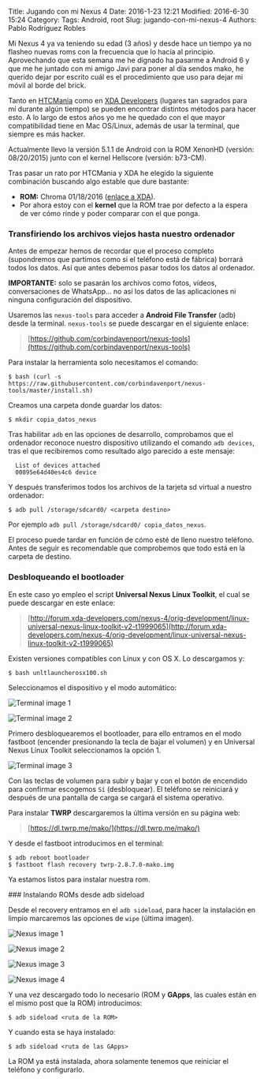 Title: Jugando con mi Nexus 4
Date: 2016-1-23 12:21
Modified: 2016-6-30 15:24
Category:
Tags: Android, root
Slug: jugando-con-mi-nexus-4
Authors: Pablo Rodríguez Robles


Mi Nexus 4 ya va teniendo su edad (3 años) y desde hace un tiempo ya no flasheo nuevas roms con la frecuencia que lo hacía al principio. Aprovechando que esta semana me he dignado ha pasarme a Android 6 y que me he juntado con mi amigo Javi para poner al día sendos mako, he querido dejar por escrito cuál es el procedimiento que uso para dejar mi móvil al borde del brick.

Tanto en [HTCMania](http://htcmania.com) como en [XDA Developers](http://xda-developers.com) (lugares tan sagrados para mí durante algún tiempo) se pueden encontrar distintos métodos para hacer esto. A lo largo de estos años yo me he quedado con el que mayor compatibilidad tiene en Mac OS/Linux, además de usar la terminal, que siempre es más hacker.

Actualmente llevo la versión 5.1.1 de Android con la ROM XenonHD (versión: 08/20/2015) junto con el kernel Hellscore (versión: b73-CM).

Tras pasar un rato por HTCMania y XDA he elegido la siguiente combinación buscando algo estable que dure bastante:

* **ROM:** Chroma 01/18/2016 ([enlace a XDA](http://forum.xda-developers.com/nexus-4/development/rom-chroma-03-31-2015-layers-t3069936)).
* Por ahora estoy con el **kernel** que la ROM trae por defecto a la espera de ver cómo rinde y poder comparar con el que ponga.

### Transfiriendo los archivos viejos hasta nuestro ordenador

Antes de empezar hemos de recordar que el proceso completo (supondremos que partimos como si el teléfono está de fábrica) borrará todos los datos. Así que antes debemos pasar todos los datos al ordenador.

**IMPORTANTE:** solo se pasarán los archivos como fotos, vídeos, conversaciones de WhatsApp… no así los datos de las aplicaciones ni ninguna configuración del dispositivo.

Usaremos las `nexus-tools` para acceder a **Android File Transfer** (adb) desde la terminal. `nexus-tools` se puede descargar en el siguiente enlace:

> [https://github.com/corbindavenport/nexus-tools](https://github.com/corbindavenport/nexus-tools)

Para instalar la herramienta solo necesitamos el comando:

``` console
$ bash (curl -s https://raw.githubusercontent.com/corbindavenport/nexus-tools/master/install.sh)
```

Creamos una carpeta donde guardar los datos:

``` console
$ mkdir copia_datos_nexus
```

Tras habilitar `adb` en las opciones de desarrollo, comprobamos que el ordenador reconoce nuestro dispositivo utilizando el comando `adb devices`, tras el que recibiremos como resultado algo parecido a este mensaje:

``` console
  List of devices attached
  00895e64d40es4c6 device
```

Y después transferimos todos los archivos de la tarjeta sd virtual a nuestro ordenador:

``` console
$ adb pull /storage/sdcard0/ <carpeta destino>
```

Por ejemplo `adb pull /storage/sdcard0/ copia_datos_nexus`.

El proceso puede tardar en función de cómo esté de lleno nuestro teléfono. Antes de seguir es recomendable que comprobemos que todo está en la carpeta de destino.

### Desbloqueando el bootloader

En este caso yo empleo el script **Universal Nexus Linux Toolkit**, el cual se puede descargar en este enlace:

> [http://forum.xda-developers.com/nexus-4/orig-development/linux-universal-nexus-linux-toolkit-v2-t1999065](http://forum.xda-developers.com/nexus-4/orig-development/linux-universal-nexus-linux-toolkit-v2-t1999065)

Existen versiones compatibles con Linux y con OS X. Lo descargamos y:

``` console
$ bash unltlauncherosx100.sh
```

Seleccionamos el dispositivo y el modo automático:

![Terminal image 1]({attach}images/nexus_4/terminal-1.jpg)

![Terminal image 2]({attach}images/nexus_4/terminal-2.jpg)

Primero desbloquearemos el bootloader, para ello entramos en el modo fastboot (encender presionando la tecla de bajar el volumen) y en Universal Nexus Linux Toolkit seleccionamos la opción 1.

![Terminal image 3]({attach}images/nexus_4/terminal-3.jpg)

Con las teclas de volumen para subir y bajar y con el botón de encendido para confirmar escogemos `Sí` (desbloquear). El teléfono se reiniciará y después de una pantalla de carga se cargará el sistema operativo.

Para instalar **TWRP** descargaremos la última versión en su página web:

> [https://dl.twrp.me/mako/](https://dl.twrp.me/mako/)

Y desde el fastboot introducimos en el terminal:

``` console
$ adb reboot bootloader
$ fastboot flash recovery twrp-2.8.7.0-mako.img
```

Ya estamos listos para instalar nuestra rom.

### Instalando ROMs desde adb sideload

Desde el recovery entramos en el `adb sideload`, para hacer la instalación en limpio marcaremos las opciones de `wipe` (última imagen).

![Nexus image 1]({attach}images/nexus_4/recovery-1.jpg)

![Nexus image 2]({attach}images/nexus_4/recovery-2.jpg)

![Nexus image 3]({attach}images/nexus_4/recovery-3.jpg)

![Nexus image 4]({attach}images/nexus_4/recovery-4.jpg)

Y una vez descargado todo lo necesario (ROM y **GApps**, las cuales están en el mismo post que la ROM) introducimos:

``` console
$ adb sideload <ruta de la ROM>
```

Y cuando esta se haya instalado:

``` console
$ adb sideload <ruta de las GApps>
```

La ROM ya está instalada, ahora solamente tenemos que reiniciar el teléfono y configurarlo.
